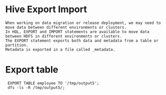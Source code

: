 #	Hive Export Import
	When working on data migration or release deployment, we may need to move data between different environments or clusters.
	In HQL, EXPORT and IMPORT statements are available to move data between HDFS in different environments or clusters.
	The EXPORT statement exports both data and metadata from a table or partition.
	Metadata is exported in a file called _metadata. 

#	Export table
	
	 EXPORT TABLE employee TO '/tmp/output5';
	 dfs -ls -R /tmp/output5/;


	 


